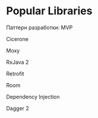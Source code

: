 # Popular Libraries

Паттерн разработки: MVP

Cicerone

Moxy

RxJava 2

Retrofit

Room

Dependency Injection

 Dagger 2
